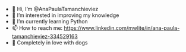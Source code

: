 - 👋 Hi, I’m @AnaPaulaTamanchieviez
- 👀 I’m interested in improving my knowledge
- 🌱 I’m currently learning Python
- 📫 How to reach me: https://www.linkedin.com/mwlite/in/ana-paula-tamanchieviez-334529163
- 🐶 Completely in love with dogs 

<!---
AnaPaulaTamanchieviez/AnaPaulaTamanchieviez is a ✨ special ✨ repository because its `README.md` (this file) appears on your GitHub profile.
You can click the Preview link to take a look at your changes.
--->
